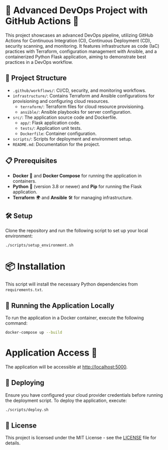 # 🚀 Advanced DevOps Project with GitHub Actions 🚀

This project showcases an advanced DevOps pipeline, utilizing GitHub Actions for Continuous Integration (CI), Continuous Deployment (CD), security scanning, and monitoring. It features infrastructure as code (IaC) practices with Terraform, configuration management with Ansible, and a containerized Python Flask application, aiming to demonstrate best practices in a DevOps workflow.

## 📂 Project Structure

- `.github/workflows/`: CI/CD, security, and monitoring workflows.
- `infrastructure/`: Contains Terraform and Ansible configurations for provisioning and configuring cloud resources.
  - `terraform/`: Terraform files for cloud resource provisioning.
  - `ansible/`: Ansible playbooks for server configuration.
- `src/`: The application source code and Dockerfile.
  - `app/`: Flask application code.
  - `tests/`: Application unit tests.
  - `Dockerfile`: Container configuration.
- `scripts/`: Scripts for deployment and environment setup.
- `README.md`: Documentation for the project.

## 📋 Prerequisites

- **Docker** 🐳 and **Docker Compose** for running the application in containers.
- **Python** 🐍 (version 3.8 or newer) and **Pip** for running the Flask application.
- **Terraform** 🌍 and **Ansible** 🛠 for managing infrastructure.

## 🛠 Setup

Clone the repository and run the following script to set up your local environment:

```bash
./scripts/setup_environment.sh
```

# 📦 Installation

This script will install the necessary Python dependencies from `requirements.txt`.

## 🏃 Running the Application Locally

To run the application in a Docker container, execute the following command:

```bash
docker-compose up --build
```

# Application Access :rocket:

The application will be accessible at [http://localhost:5000](http://localhost:5000).

## 🚀 Deploying

Ensure you have configured your cloud provider credentials before running the deployment script. To deploy the application, execute:

```bash
./scripts/deploy.sh
```

## 📄 License

This project is licensed under the MIT License - see the [LICENSE](LICENSE) file for details.

